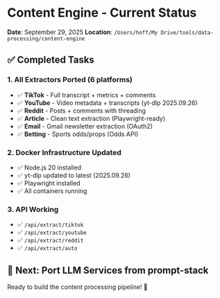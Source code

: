 # Content Engine - Current Status
**Date**: September 29, 2025
**Location**: `/Users/hoff/My Drive/tools/data-processing/content-engine`

## ✅ Completed Tasks

### 1. **All Extractors Ported** (6 platforms)
- ✅ **TikTok** - Full transcript + metrics + comments
- ✅ **YouTube** - Video metadata + transcripts (yt-dlp 2025.09.26)
- ✅ **Reddit** - Posts + comments with threading
- ✅ **Article** - Clean text extraction (Playwright-ready)
- ✅ **Email** - Gmail newsletter extraction (OAuth2)
- ✅ **Betting** - Sports odds/props (Odds API)

### 2. **Docker Infrastructure Updated**
- ✅ Node.js 20 installed
- ✅ yt-dlp updated to latest (2025.09.26)
- ✅ Playwright installed
- ✅ All containers running

### 3. **API Working**
- ✅ `/api/extract/tiktok`
- ✅ `/api/extract/youtube`
- ✅ `/api/extract/reddit`
- ✅ `/api/extract/auto`

## 🎯 Next: Port LLM Services from prompt-stack

Ready to build the content processing pipeline! 🚀
